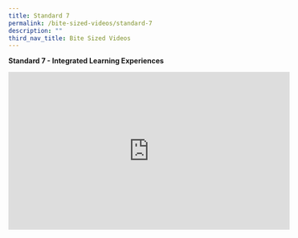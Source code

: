 ```yaml
---
title: Standard 7
permalink: /bite-sized-videos/standard-7
description: ""
third_nav_title: Bite Sized Videos
---
```

**Standard 7 - Integrated Learning Experiences**

<iframe width="560" height="315" src="https://www.youtube.com/embed/Qq24xe1Om3Y" title="YouTube video player" frameborder="0" allow="accelerometer; autoplay; clipboard-write; encrypted-media; gyroscope; picture-in-picture" allowfullscreen></iframe>